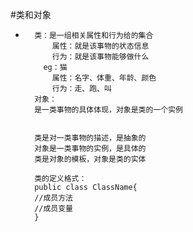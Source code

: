 #类和对象
*       类：是一组相关属性和行为给的集合
            属性：就是该事物的状态信息
            行为：就是该事物能够做什么
          eg：猫
            属性：名字、体重、年龄、颜色
            行为：走、跑、叫
        对象：
        是一类事物的具体体现，对象是类的一个实例
        
        
        类是对一类事物的描述，是抽象的
        对象是一类事物的实例，是具体的
        类是对象的模板，对象是类的实体
        
        类的定义格式：
        public class ClassName{
        //成员方法
        //成员变量
        }